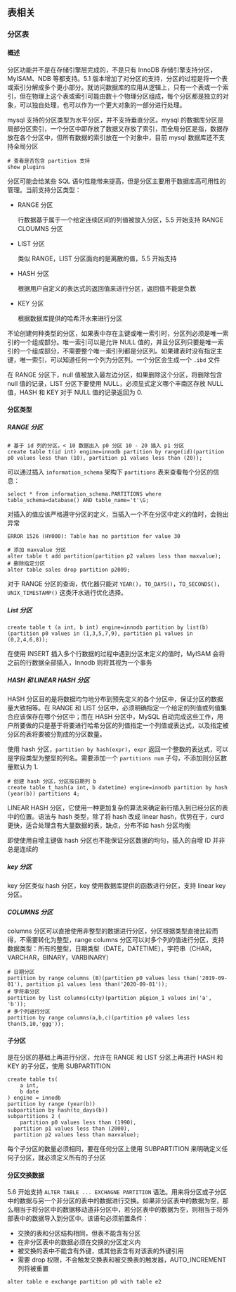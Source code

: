 ## 表相关

### 分区表

#### 概述

分区功能并不是在存储引擎层完成的，不是只有 InnoDB 存储引擎支持分区，MyISAM、NDB 等都支持。5.1 版本增加了对分区的支持，分区的过程是将一个表或索引分解成多个更小部分。就访问数据库的应用从逻辑上，只有一个表或一个索引，但在物理上这个表或索引可能由数十个物理分区组成，每个分区都是独立的对象，可以独自处理，也可以作为一个更大对象的一部分进行处理。

mysql 支持的分区类型为水平分区，并不支持垂直分区。mysql 的数据库分区是局部分区索引，一个分区中即存放了数据又存放了索引，而全局分区是指，数据存放在各个分区中，但所有数据的索引放在一个对象中，目前 mysql 数据库还不支持全局分区

```mysql
# 查看是否包含 partition 支持
show plugins
```

分区可能会给某些 SQL 语句性能带来提高，但是分区主要用于数据库高可用性的管理。当前支持分区类型：

* RANGE 分区

  行数据基于属于一个给定连续区间的列值被放入分区，5.5 开始支持 RANGE CLOUMNS 分区

* LIST 分区

  类似 RANGE，LIST 分区面向的是离散的值，5.5 开始支持

* HASH 分区

  根据用户自定义的表达式的返回值来进行分区，返回值不能是负数

* KEY 分区

  根据数据库提供的哈希汗水来进行分区

不论创建何种类型的分区，如果表中存在主键或唯一索引时，分区列必须是唯一索引的一个组成部分。唯一索引可以是允许 NULL 值的，并且分区列只要是唯一索引的一个组成部分，不需要整个唯一索引列都是分区列。如果建表时没有指定主键，唯一索引，可以知道任何一个列为分区列。一个分区会生成一个 `.ibd` 文件

在 RANGE 分区下，null 值被放入最左边分区，如果删除这个分区，将删除包含 null 值的记录，LIST 分区下要使用 NULL，必须显式定义哪个丰南区存放 NULL 值，HASH 和 KEY 对于 NULL 值的记录返回为 0.

#### 分区类型

##### RANGE 分区

```mysql
# 基于 id 列的分区，< 10 数据出入 p0 分区 10 - 20 插入 p1 分区
create table t(id int) engine=innodb partition by range(id)(partition p0 values less than (10), partition p1 values less than (20));
```

可以通过插入 `information_schema` 架构下 `partitions` 表来查看每个分区的信息：

```mysql
select * from information_schema.PARTITIONS where table_schema=database() AND table_name='t'\G;
```

对插入的值应该严格遵守分区的定义，当插入一个不在分区中定义的值时，会抛出异常

```
ERROR 1526 (HY000): Table has no partition for value 30
```

```mysql
# 添加 maxvalue 分区
alter table t add partition(partition p2 values less than maxvalue);
# 删除指定分区
alter table sales drop partition p2009;
```

对于 RANGE 分区的查询，优化器只能对 `YEAR()`，`TO_DAYS()`，`TO_SECONDS()`，`UNIX_TIMESTAMP()` 这类汗水进行优化选择。

##### List 分区

```mysql
create table t (a int, b int) engine=innodb partition by list(b)(partition p0 values in (1,3,5,7,9), partition p1 values in (0,2,4,6,8));
```

在使用 INSERT 插入多个行数据的过程中遇到分区未定义的值时，MyISAM 会将之前的行数据全部插入，Innodb 则将其视为一个事务

##### HASH 和 LINEAR HASH 分区

HASH 分区目的是将数据均匀地分布到预先定义的各个分区中，保证分区的数据量大致相等。在 RANGE 和 LIST 分区中，必须明确指定一个给定的列值或列值集合应该保存在哪个分区中；而在 HASH 分区中，MySQL 自动完成这些工作，用户所要做的只是基于将要进行哈希分区的列值指定一个列值或表达式，以及指定被分区的表将要被分割成的分区数量。

使用 hash 分区，`partition by hash(expr)`，`expr` 返回一个整数的表达式，可以是字段类型为整型的列名。需要添加一个 `partitions num` 子句，不添加则分区数量默认为 1.

```mysql
# 创建 hash 分区，分区按日期列 b
create table t_hash(a int, b datetime) engine=innodb partition by hash (year(b)) partitions 4;
```

LINEAR HASH 分区，它使用一种更加复杂的算法来确定新行插入到已经分区的表中的位置。语法与 hash 类型，除了将 hash 改成 linear hash，优势在于，curd 更快，适合处理含有大量数据的表，缺点，分布不如 hash 分区均衡

即使使用自增主键做 hash 分区也不能保证分区数据的均匀，插入的自增 ID 并非总是连续的

##### key 分区

key 分区类似 hash 分区，key 使用数据库提供的函数进行分区，支持 linear key 分区。

##### COLUMNS 分区

columns 分区可以直接使用非整型的数据进行分区，分区根据类型直接比较而得，不需要转化为整型，range columns 分区可以对多个列的值进行分区，支持数据类型：所有的整型，日期类型（DATE，DATETIME），字符串（CHAR，VARCHAR，BINARY，VARBINARY）

```mysql
# 日期分区
partition by range columns (B)(partition p0 values less than('2019-09-01'), partition p1 values less than('2020-09-01'));
# 字符串分区
partition by list columns(city)(partition pEgion_1 values in('a', 'b'));
# 多个列进行分区
partition by range columns(a,b,c)(partition p0 values less than(5,10,'ggg'));
```

#### 子分区

是在分区的基础上再进行分区，允许在 RANGE 和 LIST 分区上再进行 HASH 和 KEY 的子分区，使用 SUBPARTITION

```mysql
create table ts(
	a int,
	b date
) engine = innodb
partition by range (year(b))
subpartition by hash(to_days(b))
subpartitions 2 (
	partition p0 values less than (1990),
  partition p1 values less than (2000),
  partition p2 values less than maxvalue);
```

每个子分区的数量必须相同，要在任何分区上使用 SUBPARTITION 来明确定义任何子分区，就必须定义所有的子分区

#### 分区交换数据

5.6 开始支持 `ALTER TABLE ... EXCHAGNE PARTITION` 语法。用来将分区或子分区中的数据与另一个非分区的表中的数据进行交换。如果非分区表中的数据为空，那么相当于将分区中的数据移动道非分区中，若分区表中的数据为空，则相当于将外部表中的数据导入到分区中。该语句必须前置条件：

* 交换的表和分区结构相同，但表不能含有分区
* 在非分区表中的数据必须在交换的分区定义内
* 被交换的表中不能含有外键，或其他表含有对该表的外键引用
* 需要 drop 权限，不会触发交换表和被交换表的触发器，AUTO_INCREMENT 列将被重置

```mysql
alter table e exchange partition p0 with table e2
```

